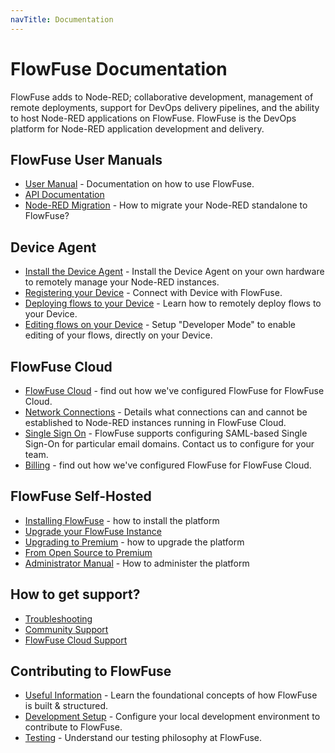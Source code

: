 ```yaml
---
navTitle: Documentation
---
```


# FlowFuse Documentation

FlowFuse adds to Node-RED; collaborative development, management of
remote deployments, support for DevOps delivery pipelines, and the ability to
host Node-RED applications on FlowFuse. FlowFuse is the DevOps platform for
Node-RED application development and delivery.

## FlowFuse User Manuals

 - [User Manual](./user/introduction.md) - Documentation on how to use FlowFuse.
 - [API Documentation](./api/)
 - [Node-RED Migration](./migration/introduction.md) - How to migrate your Node-RED standalone to FlowFuse?

## Device Agent

- [Install the Device Agent](./device-agent/install.md) - Install the Device Agent on your own hardware to remotely manage your Node-RED instances.
- [Registering your Device](./device-agent/register.md) - Connect with Device with FlowFuse.
- [Deploying flows to your Device](./device-agent/deploy.md) - Learn how to remotely deploy flows to your Device.
- [Editing flows on your Device](./device-agent/deploy.md) - Setup "Developer Mode" to enable editing of your flows, directly on your Device.

## FlowFuse Cloud
 - [FlowFuse Cloud](./cloud/) - find out how we've configured FlowFuse for FlowFuse Cloud.
 - [Network Connections](./cloud/introduction/#network-connections) - Details what connections can and cannot be established to Node-RED instances running in FlowFuse Cloud.
 - [Single Sign On](./cloud/introduction/#single-sign-on) - FlowFuse supports configuring SAML-based Single Sign-On for particular email domains. Contact us to configure for your team.
 - [Billing](./cloud/billing.md) - find out how we've configured FlowFuse for FlowFuse Cloud.

## FlowFuse Self-Hosted

- [Installing FlowFuse](./install/introduction.md) - how to install the platform
- [Upgrade your FlowFuse Instance](./upgrade/README.md)
- [Upgrading to Premium](./upgrade/) - how to upgrade the platform
- [From Open Source to Premium](./upgrade/open-source-to-premium.md)
- [Administrator Manual](./admin/introduction.md) - How to administer the platform

## How to get support?

- [Troubleshooting](/docs/debugging/README.md)
- [Community Support](https://community.flowforge.com/)
- [FlowFuse Cloud Support](/docs/premium-support.md)

 ## Contributing to FlowFuse
 - [Useful Information](./contribute/introduction.md#contributing-to-flowfuse) - Learn the foundational concepts of how FlowFuse is built & structured. 
 - [Development Setup](./contribute/introduction.md#development-setup) - Configure your local development environment to contribute to FlowFuse.
 - [Testing](./contribute/introduction.md#testing) - Understand our testing philosophy at FlowFuse.

 
